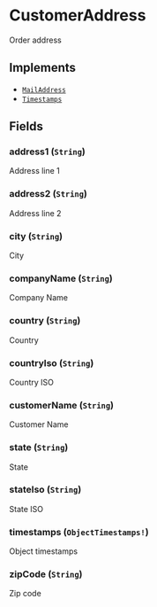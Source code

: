 # CustomerAddress

Order address

## Implements

- [`MailAddress`](../interface/mailaddress.md)
- [`Timestamps`](../interface/timestamps.md)

## Fields

### address1 (`String`)
Address line 1

### address2 (`String`)
Address line 2

### city (`String`)
City

### companyName (`String`)
Company Name

### country (`String`)
Country

### countryIso (`String`)
Country ISO

### customerName (`String`)
Customer Name

### state (`String`)
State

### stateIso (`String`)
State ISO

### timestamps (`ObjectTimestamps!`)
Object timestamps

### zipCode (`String`)
Zip code
